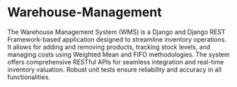 # Warehouse-Management
 The Warehouse Management System (WMS) is a Django and Django REST Framework-based application designed to streamline inventory operations. It allows for adding and removing products, tracking stock levels, and managing costs using Weighted Mean and FIFO methodologies. The system offers comprehensive RESTful APIs for seamless integration and real-time inventory valuation. Robust unit tests ensure reliability and accuracy in all functionalities.
